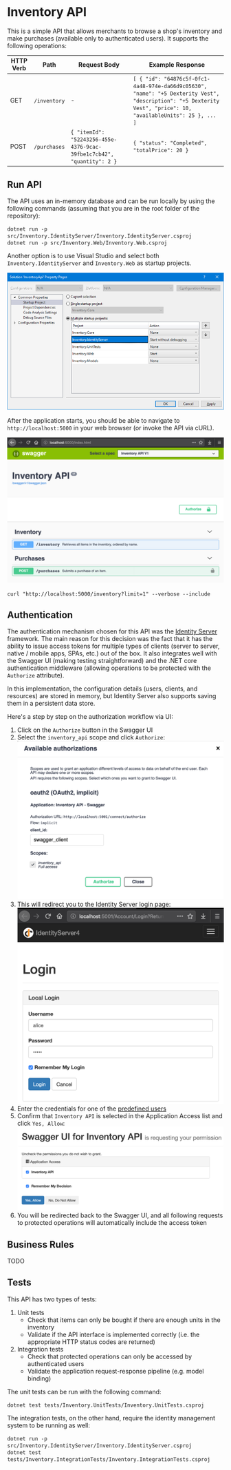 # Inventory API
This is a simple API that allows merchants to browse a shop's inventory and make purchases (available only to authenticated users). It supports the following operations:

| HTTP Verb   | Path         | Request Body | Example Response |
|-------------|--------------|--------------|------------------|
| GET         | `/inventory` | -            | `[ { "id": "64876c5f-0fc1-4a48-974e-da66d9c05630", "name": "+5 Dexterity Vest", "description": "+5 Dexterity Vest", "price": 10, "availableUnits": 25 }, ... ]` |
| POST        | `/purchases` | `{ "itemId": "52243256-455e-4376-9cac-39fbe1c7cb42", "quantity": 2 }` | `{ "status": "Completed", "totalPrice": 20 }` |

## Run API
The API uses an in-memory database and can be run locally by using the following commands (assuming that you are in the root folder of the repository):

```console
dotnet run -p src/Inventory.IdentityServer/Inventory.IdentityServer.csproj
dotnet run -p src/Inventory.Web/Inventory.Web.csproj
```

Another option is to use Visual Studio and select both `Inventory.IdentityServer` and `Inventory.Web` as startup projects.

![VisualStudio](images/visualstudio.png)

After the application starts, you should be able to navigate to `http://localhost:5000` in your web browser (or invoke the API via cURL).

![SwaggerUI](images/swaggerui.png)

```console
curl "http://localhost:5000/inventory?limit=1" --verbose --include
```

## Authentication
The authentication mechanism chosen for this API was the [Identity Server](http://docs.identityserver.io/en/latest/) framework. The main reason for this decision was the fact that it has the ability to issue access tokens for multiple types of clients (server to server, native / mobile apps, SPAs, etc.) out of the box. It also integrates well with the Swagger UI (making testing straightforward) and the .NET core authentication middleware (allowing operations to be protected with the `Authorize` attribute).

In this implementation, the configuration details (users, clients, and resources) are stored in memory, but Identity Server also supports saving them in a persistent data store.

Here's a step by step on the authorization workflow via UI:

1. Click on the `Authorize` button in the Swagger UI
2. Select the `inventory_api` scope and click `Authorize`: ![SwaggerAuth](images/swaggerauth.png)
3. This will redirect you to the Identity Server login page: ![IdentityServerLogin](images/idservlogin.png)
4. Enter the credentials for one of the [predefined users](src/Inventory.IdentityServer/Quickstart/TestUsers.cs)
5. Confirm that `Inventory API` is selected in the Application Access list and click `Yes, Allow`: ![IdentityServerPermissions](images/idservpermissions.png)
6. You will be redirected back to the Swagger UI, and all following requests to protected operations will automatically include the access token

## Business Rules
TODO

## Tests
This API has two types of tests:

1. Unit tests
    - Check that items can only be bought if there are enough units in the inventory
    - Validate if the API interface is implemented correctly (i.e. the appropriate HTTP status codes are returned)
2. Integration tests
    - Check that protected operations can only be accessed by authenticated users
    - Validate the application request-response pipeline (e.g. model binding)

The unit tests can be run with the following command:
```console
dotnet test tests/Inventory.UnitTests/Inventory.UnitTests.csproj
```

The integration tests, on the other hand, require the identity management system to be running as well:
```console
dotnet run -p src/Inventory.IdentityServer/Inventory.IdentityServer.csproj
dotnet test tests/Inventory.IntegrationTests/Inventory.IntegrationTests.csproj
```
